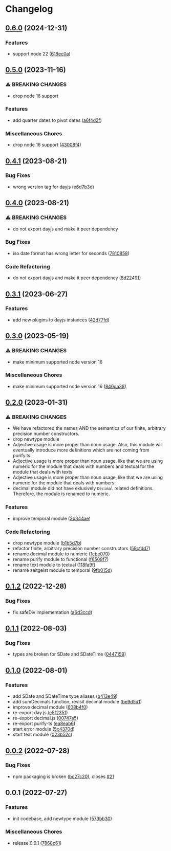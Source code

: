 # Changelog

## [0.6.0](https://github.com/telostat/typescript-prelude/compare/v0.5.0...v0.6.0) (2024-12-31)


### Features

* support node 22 ([618ec0a](https://github.com/telostat/typescript-prelude/commit/618ec0a8479ae4fdba77eaa5af0bc0242527590f))

## [0.5.0](https://github.com/telostat/typescript-prelude/compare/v0.4.1...v0.5.0) (2023-11-16)


### ⚠ BREAKING CHANGES

* drop node 16 support

### Features

* add quarter dates to pivot dates ([a6f4d2f](https://github.com/telostat/typescript-prelude/commit/a6f4d2f25d9be217194eccf73f627e75541722c7))


### Miscellaneous Chores

* drop node 16 support ([43008f4](https://github.com/telostat/typescript-prelude/commit/43008f49e48dcf1e965e74c2f1a4eb2ab45f4309))

## [0.4.1](https://github.com/telostat/typescript-prelude/compare/v0.4.0...v0.4.1) (2023-08-21)


### Bug Fixes

* wrong version tag for dayjs ([e6d7b3d](https://github.com/telostat/typescript-prelude/commit/e6d7b3dbe9510c3af75ab107644f33a2172b953c))

## [0.4.0](https://github.com/telostat/typescript-prelude/compare/v0.3.1...v0.4.0) (2023-08-21)


### ⚠ BREAKING CHANGES

* do not export dayjs and make it peer dependency

### Bug Fixes

* iso date format has wrong letter for seconds ([7810858](https://github.com/telostat/typescript-prelude/commit/78108589de427330aac3fe47f15830e3cd02e7a6))


### Code Refactoring

* do not export dayjs and make it peer dependency ([8d22491](https://github.com/telostat/typescript-prelude/commit/8d224919a98ceb3e1337a87c20166381c0ada46f))

## [0.3.1](https://github.com/telostat/typescript-prelude/compare/v0.3.0...v0.3.1) (2023-06-27)


### Features

* add new plugins to dayjs instances ([42d77fd](https://github.com/telostat/typescript-prelude/commit/42d77fd11c3f03c19446fd267ac00a439d6ad501))

## [0.3.0](https://github.com/telostat/typescript-prelude/compare/v0.2.0...v0.3.0) (2023-05-19)


### ⚠ BREAKING CHANGES

* make minimum supported node version 16

### Miscellaneous Chores

* make minimum supported node version 16 ([846da38](https://github.com/telostat/typescript-prelude/commit/846da38dccff4a5912acd5bd8aef563d5ce40ea4))

## [0.2.0](https://github.com/telostat/typescript-prelude/compare/v0.1.2...v0.2.0) (2023-01-31)


### ⚠ BREAKING CHANGES

* We have refactored the names AND the semantics of our finite, arbitrary precision number constructors.
* drop newtype module
* Adjective usage is more proper than noun usage. Also, this module will eventually introduce more definitions which are not coming from purify.ts.
* Adjective usage is more proper than noun usage, like that we are using numeric for the module that deals with numbers and textual for the module that deals with texts.
* Adjective usage is more proper than noun usage, like that we are using numeric for the module that deals with numbers.
* decimal module did not have exlusively `Decimal` related definitions. Therefore, the module is renamed to numeric.

### Features

* improve temporal module ([3b344ae](https://github.com/telostat/typescript-prelude/commit/3b344ae6828c32567f6975a653908a28aa436c69))


### Code Refactoring

* drop newtype module ([b1b5d7b](https://github.com/telostat/typescript-prelude/commit/b1b5d7bc1b3644375cf37f62b186f289e06e2267))
* refactor finite, arbitrary precision number constructors ([59cfdd7](https://github.com/telostat/typescript-prelude/commit/59cfdd7339c2fe639dc2294b7bf81aa346c24a0f))
* rename decimal module to numeric ([1cbe070](https://github.com/telostat/typescript-prelude/commit/1cbe07028be86cdab24a0d0b0df2f7ccac07caf9))
* rename purify module to functional ([f6509f7](https://github.com/telostat/typescript-prelude/commit/f6509f77e50470a0d4f157eeab43c05b2614139a))
* rename text module to textual ([118fa9f](https://github.com/telostat/typescript-prelude/commit/118fa9f785db90a2923a7b28db20fdce056c143a))
* rename zeitgeist module to temporal ([9fb015d](https://github.com/telostat/typescript-prelude/commit/9fb015dfeb088021e26f6fe3e5555eabb302fbba))

## [0.1.2](https://github.com/telostat/typescript-prelude/compare/v0.1.1...v0.1.2) (2022-12-28)


### Bug Fixes

* fix safeDiv implementation ([a6d3ccd](https://github.com/telostat/typescript-prelude/commit/a6d3ccd0dc06b1580b4efe917bbd815ebd140c66))

## [0.1.1](https://github.com/telostat/typescript-prelude/compare/v0.1.0...v0.1.1) (2022-08-03)


### Bug Fixes

* types are broken for SDate and SDateTime ([0447159](https://github.com/telostat/typescript-prelude/commit/044715944c55b772c07e81381b35c9418bf6bf22))

## [0.1.0](https://github.com/telostat/typescript-prelude/compare/v0.0.2...v0.1.0) (2022-08-01)


### Features

* add SDate and SDateTime type aliases ([b413e49](https://github.com/telostat/typescript-prelude/commit/b413e49006ba076e8db5e5785e6c077d6b2ca236))
* add sumDecimals function, revisit decimal module ([be9d5d1](https://github.com/telostat/typescript-prelude/commit/be9d5d14e02761da62ee6db1dc0f247f04d30768))
* improve decimal module ([608b4f0](https://github.com/telostat/typescript-prelude/commit/608b4f0458fb5a5f3cf85fbac85b22ebfdc5762b))
* re-export day.js ([e5f2351](https://github.com/telostat/typescript-prelude/commit/e5f2351d71cf7d5448ef34516b5d03b3524a3a70))
* re-export decimal.js ([00747a5](https://github.com/telostat/typescript-prelude/commit/00747a5b70bdf033055c0ab89e43e4771a740899))
* re-export purify-ts ([ea8eab6](https://github.com/telostat/typescript-prelude/commit/ea8eab60444036153efb6b7b721483cd45d26ade))
* start error module ([5c4370d](https://github.com/telostat/typescript-prelude/commit/5c4370dea468e7a33fd95dea2be82e5579931004))
* start text module ([023b52c](https://github.com/telostat/typescript-prelude/commit/023b52cbf746cec3386eb4865c981bfdb7ba9bf9))

## [0.0.2](https://github.com/telostat/typescript-prelude/compare/v0.0.1...v0.0.2) (2022-07-28)


### Bug Fixes

* npm packaging is broken ([bc27c20](https://github.com/telostat/typescript-prelude/commit/bc27c20ef7c67ad765011183155930093c1238b9)), closes [#21](https://github.com/telostat/typescript-prelude/issues/21)

## 0.0.1 (2022-07-27)


### Features

* init codebase, add newtype module ([579bb30](https://github.com/telostat/typescript-prelude/commit/579bb30c687f902fc3bbf64a35baeb703747e0e8))


### Miscellaneous Chores

* release 0.0.1 ([7868c61](https://github.com/telostat/typescript-prelude/commit/7868c610c203d0f9e0d0bf3c53db932ce2d24256))

